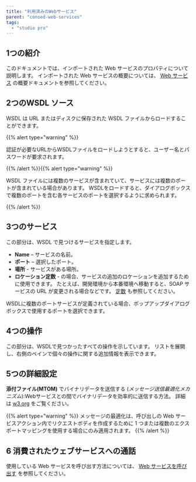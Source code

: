 ```yaml
---
title: "利用済みのWebサービス"
parent: "consed-web-services"
tags:
  - "studio pro"
---
```


## 1つの紹介

このドキュメントでは、インポートされた Web サービスのプロパティについて説明します。 インポートされた Web サービスの概要については、 [Web サービス](consumed-web-services) の概要ドキュメントを参照してください。

## 2つのWSDL ソース

WSDL は URL またはディスクに保存された WSDL ファイルからロードすることができます。

{{% alert type="warning" %}}

認証が必要なURLからWSDLファイルをロードしようとすると、ユーザー名とパスワードが要求されます。

{{% /alert %}}{{% alert type="warning" %}}

WSDL ファイルには複数のサービスが含まれていて、サービスには複数のポートが含まれている場合があります。 WSDLをロードすると、ダイアログボックスで複数のポートを含む各サービスのポートを選択するように求められます。

{{% /alert %}}

## 3つのサービス

この部分は、WSDL で見つけるサービスを指定します。

* **Name** – サービスの名前。
* **ポート** – 選択したポート。
* **場所** - サービスがある場所。
* **ロケーション定数** - の場合、サービスの追加のロケーションを追加するために使用できます。 たとえば、開発環境から本番環境へ移動すると、SOAP サービスの URL が変更される場合などです。 [定数](constants) も参照してください。

WSDLに複数のポートサービスが定義されている場合、ポップアップダイアログボックスで使用するポートを選択できます。

## 4つの操作

この部分は、WSDLで見つかったすべての操作を示しています。 リストを展開し、右側のペインで個々の操作に関する追加情報を表示できます。

## 5つの詳細設定

**添付ファイル(MTOM)** でバイナリデータを送信する (_メッセージ送信最適化メカニズム_):Webサービスとの間でバイナリデータを効率的に送信する方法。 詳細は [w3.org](https://www.w3.org/TR/soap12-mtom/) をご覧ください。

{{% alert type="warning" %}}
メッセージの最適化は、呼び出しの Web サービスアクション内でリクエストボディを作成するために 1 つまたは複数のエクスポートマッピングを使用する場合にのみ適用されます。
{{% /alert %}}

## 6 消費されたウェブサービスへの通話

使用している Web サービスを呼び出す方法については、 [Web サービスを呼び出す](call-web-service-action) を参照してください。
